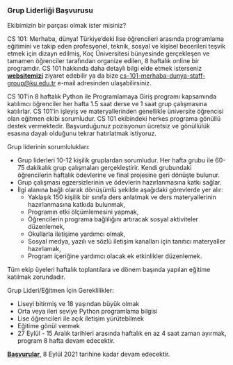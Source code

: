 ### Grup Liderliği Başvurusu

Ekibimizin bir parçası olmak ister misiniz?

CS 101: Merhaba, dünya! Türkiye’deki lise öğrencileri arasında programlama eğitimini ve takip eden profesyonel, teknik, sosyal ve kişisel becerileri teşvik etmek için dizayn edilmiş, Koç Üniversitesi bünyesinde gerçekleşen ve tamamen öğrenciler tarafından organize edilen, 8 haftalık online bir programdır. CS 101 hakkında daha detaylı bilgi elde etmek isterseniz [**websitemizi**](https://lnkd.in/diQUEtJC) ziyaret edebilir ya da bize cs-101-merhaba-dunya-staff-group@ku.edu.tr e-mail adresinden ulaşabilirsiniz.

CS 101'in 8 haftalık Python ile Programlamaya Giriş programı kapsamında katılımcı öğrenciler her hafta 1.5 saat derse ve 1 saat grup çalışmasına katılırlar. CS 101'in işleyiş ve materyallerinden genellikle üniversite öğrencisi olan eğitmen ekibi sorumludur. CS 101 ekibindeki herkes programa gönüllü destek vermektedir. Başvurduğunuz pozisyonun ücretsiz ve gönüllülük esasına dayalı olduğunu tekrar hatırlatmak istiyoruz.

Grup liderinin sorumlulukları:
- Grup liderleri 10-12 kişilik gruplardan sorumludur. Her hafta grubu ile 60-75 dakikalık grup çalışmaları gerçekleştirir. Kendi grubundaki öğrencilerin haftalık ödevlerine ve final projesine geri dönüşte bulunur.
- Grup çalışması egzersizlerinin ve ödevlerin hazırlanmasına katkı sağlar.
- İlgi alanına bağlı olarak dönüşümlü şekilde aşağıdaki görevlerde yer alır:
   - Yaklaşık 150 kişilik bir sınıfa ders anlatmak ve ders materyallerinin hazırlanmasına katkıda bulunmak,
   - Programın etki ölçümlemesini yapmak,
   - Öğrencilerin programa bağlılığını artıracak sosyal aktiviteler düzenlemek,
   - Okullarla iletişime yardımcı olmak,
   - Sosyal medya, yazılı ve sözlü iletişim kanalları için tanıtıcı materyaller hazırlamak,
   - Program içeriğine yardımcı olacak ek etkinlikler düzenlemek.

Tüm ekip üyeleri haftalık toplantılara ve dönem başında yapılan eğitime katılmak zorundadır.

Grup Lideri/Eğitmen İçin Gereklilikler:
- Liseyi bitirmiş ve 18 yaşından büyük olmak
- Orta veya ileri seviye Python programlama bilgisi
- Lise öğrencileri ile açık iletişim yürütebilmek
- Eğitime gönül vermek
- 27 Eylül - 15 Aralık tarihleri arasında haftalık en az 4 saat zaman ayırmak, program 8 hafta devam edecektir.

[**Başvurular**](https://docs.google.com/forms/d/e/1FAIpQLSepIYAHUeGCYdGxTclq1MC8xO2JRYGpXDShHn1tJP15KkHl_w/viewform), 8 Eylül 2021 tarihine kadar devam edecektir.
 
